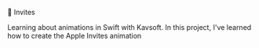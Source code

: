 🍎 Invites

Learning about animations in Swift with Kavsoft. In this project, I've learned how to create the Apple Invites animation


